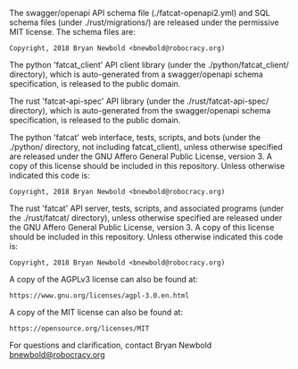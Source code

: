 
The swagger/openapi API schema file (./fatcat-openapi2.yml) and SQL schema
files (under ./rust/migrations/) are released under the permissive MIT license.
The schema files are:

    Copyright, 2018 Bryan Newbold <bnewbold@robocracy.org)

The python 'fatcat_client' API client library (under the
./python/fatcat_client/ directory), which is auto-generated from a
swagger/openapi schema specification, is released to the public domain.

The rust 'fatcat-api-spec' API library (under the ./rust/fatcat-api-spec/
directory), which is auto-generated from the swagger/openapi schema
specification, is released to the public domain.

The python 'fatcat' web interface, tests, scripts, and bots (under the
./python/ directory, not including fatcat_client), unless otherwise specified
are released under the GNU Affero General Public License, version 3. A copy of
this license should be included in this repository. Unless otherwise indicated
this code is:

    Copyright, 2018 Bryan Newbold <bnewbold@robocracy.org)

The rust 'fatcat' API server, tests, scripts, and associated programs (under
the ./rust/fatcat/ directory), unless otherwise specified are released under
the GNU Affero General Public License, version 3. A copy of this license should
be included in this repository. Unless otherwise indicated this code is:

    Copyright, 2018 Bryan Newbold <bnewbold@robocracy.org)

A copy of the AGPLv3 license can also be found at:

    https://www.gnu.org/licenses/agpl-3.0.en.html

A copy of the MIT license can also be found at:

    https://opensource.org/licenses/MIT

For questions and clarification, contact Bryan Newbold <bnewbold@robocracy.org>

